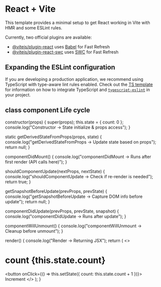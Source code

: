 # React + Vite

This template provides a minimal setup to get React working in Vite with HMR and some ESLint rules.

Currently, two official plugins are available:

- [@vitejs/plugin-react](https://github.com/vitejs/vite-plugin-react/blob/main/packages/plugin-react) uses [Babel](https://babeljs.io/) for Fast Refresh
- [@vitejs/plugin-react-swc](https://github.com/vitejs/vite-plugin-react/blob/main/packages/plugin-react-swc) uses [SWC](https://swc.rs/) for Fast Refresh

## Expanding the ESLint configuration

If you are developing a production application, we recommend using TypeScript with type-aware lint rules enabled. Check out the [TS template](https://github.com/vitejs/vite/tree/main/packages/create-vite/template-react-ts) for information on how to integrate TypeScript and [`typescript-eslint`](https://typescript-eslint.io) in your project.


class component Life cycle
----------------------------
constructor(props) {
  super(props);
  this.state = { count: 0 };
  console.log("Constructor → State initialize & props access");
}

static getDerivedStateFromProps(props, state) {
  console.log("getDerivedStateFromProps → Update state based on props");
  return null;
}

componentDidMount() {
  console.log("componentDidMount → Runs after first render (API calls here)");
}

shouldComponentUpdate(nextProps, nextState) {
  console.log("shouldComponentUpdate → Check if re-render is needed");
  return true;
}

getSnapshotBeforeUpdate(prevProps, prevState) {
  console.log("getSnapshotBeforeUpdate → Capture DOM info before update");
  return null;
}

componentDidUpdate(prevProps, prevState, snapshot) {
  console.log("componentDidUpdate → Runs after update");
}

componentWillUnmount() {
  console.log("componentWillUnmount → Cleanup before unmount");
}

render() {
  console.log("Render → Returning JSX");
  return (
    <>
      <h1>count {this.state.count}</h1>
      <button onClick={() => this.setState({ count: this.state.count + 1 })}>
        Increment
      </button>
    </>
  );
}
